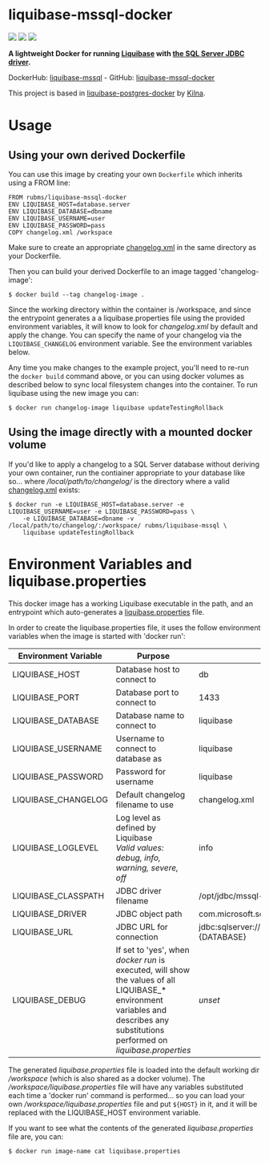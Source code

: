 # liquibase-mssql-docker

[![](https://images.microbadger.com/badges/image/rubms/liquibase-mssql.svg)](https://microbadger.com/images/rubms/liquibase-mssql)
[![](https://img.shields.io/docker/pulls/rubms/liquibase-mssql.svg?style=plastic)](https://hub.docker.com/r/rubms/liquibase-mssql/)
[![](https://img.shields.io/docker/stars/rubms/liquibase-mssql.svg?style=plastic)](https://hub.docker.com/r/rubms/liquibase-mssql/)



**A lightweight Docker for running [Liquibase](https://www.liquibase.org) with [the SQL Server JDBC driver](https://github.com/Microsoft/mssql-jdbc).**

DockerHub: [liquibase-mssql](https://hub.docker.com/r/rubms/liquibase-mssql/) - GitHub: [liquibase-mssql-docker](https://github.com/rubms/liquibase-mssql-docker)

This project is based in [liquibase-postgres-docker](https://github.com/kilna/liquibase-postgres-docker) by [Kilna](https://github.com/kilna).

# Usage

## Using your own derived Dockerfile

You can use this image by creating your own `Dockerfile` which inherits using a FROM line:

```
FROM rubms/liquibase-mssql-docker
ENV LIQUIBASE_HOST=database.server
ENV LIQUIBASE_DATABASE=dbname
ENV LIQUIBASE_USERNAME=user
ENV LIQUIBASE_PASSWORD=pass
COPY changelog.xml /workspace
```

Make sure to create an appropriate [changelog.xml](http://www.liquibase.org/documentation/xml_format.html) in the same directory as your Dockerfile.

Then you can build your derived Dockerfile to an image tagged 'changelog-image':

```
$ docker build --tag changelog-image .
```

Since the working directory within the container is /workspace, and since the entrypoint generates a a liquibase.properties file using the provided environment variables, it will know to look for _changelog.xml_ by default and apply the change. You can specify the name of your changelog via the `LIQUIBASE_CHANGELOG` environment variable. See the environment variables below.

Any time you make changes to the example project, you'll need to re-run the `docker build` command above, or you can using docker volumes as described below to sync local filesystem changes into the container. To run liquibase using the new image you can:

```
$ docker run changelog-image liquibase updateTestingRollback
```

## Using the image directly with a mounted docker volume

If you'd like to apply a changelog to a SQL Server database without deriving your own container, run the contiainer
appropriate to your database like so... where _/local/path/to/changelog/_ is the directory where a valid [changelog.xml](http://www.liquibase.org/documentation/xml_format.html) exists:

```
$ docker run -e LIQUIBASE_HOST=database.server -e LIQUIBASE_USERNAME=user -e LIQUIBASE_PASSWORD=pass \
    -e LIQUIBASE_DATABASE=dbname -v /local/path/to/changelog/:/workspace/ rubms/liquibase-mssql \
    liquibase updateTestingRollback
```

# Environment Variables and liquibase.properties

This docker image has a working Liquibase executable in the path, and an entrypoint which auto-generates a [liquibase.properties](http://www.liquibase.org/documentation/liquibase.properties.html) file.

In order to create the liquibase.properties file, it uses the follow environment variables when the image is started with 'docker run':

| Environment Variable | Purpose | Default |
|----------------------|---------|---------|
| LIQUIBASE_HOST       | Database host to connect to | db |
| LIQUIBASE_PORT       | Database port to connect to | 1433 |
| LIQUIBASE_DATABASE   | Database name to connect to | liquibase |
| LIQUIBASE_USERNAME   | Username to connect to database as | liquibase |
| LIQUIBASE_PASSWORD   | Password for username | liquibase |
| LIQUIBASE_CHANGELOG  | Default changelog filename to use | changelog.xml |
| LIQUIBASE_LOGLEVEL   | Log level as defined by Liquibase <br> _Valid values: debug, info, warning, severe, off_ | info |
| LIQUIBASE_CLASSPATH  | JDBC driver filename | /opt/jdbc/mssql-jdbc.jar |
| LIQUIBASE_DRIVER     | JDBC object path | com.microsoft.sqlserver.jdbc.SQLServerDriver |
| LIQUIBASE_URL        | JDBC URL for connection | jdbc:sqlserver://${HOST};database=${DATABASE} |
| LIQUIBASE_DEBUG      | If set to 'yes', when _docker run_ is executed, will show the values of all LIQUIBASE_* environment variables and describes any substitutions performed on _liquibase.properties_ | _unset_ |

The generated _liquibase.properties_ file is loaded into the default working dir _/workspace_ (which is also shared as a docker volume). The _/workspace/liquibase.properties_ file will have any variables substituted each time a 'docker run' command is performed...  so you can load your own _/workspace/liquibase.properties_ file and put `${HOST}` in it, and it will be replaced with the LIQUIBASE_HOST environment variable.

If you want to see what the contents of the generated _liquibase.properties_ file are, you can:

```
$ docker run image-name cat liquibase.properties
```

